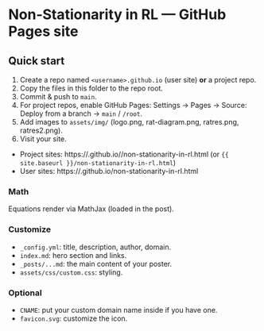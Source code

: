 # Non‑Stationarity in RL — GitHub Pages site


## Quick start
1) Create a repo named `<username>.github.io` (user site) **or** a project repo.
2) Copy the files in this folder to the repo root.
3) Commit & push to `main`.
4) For project repos, enable GitHub Pages: Settings → Pages → Source: Deploy from a branch → `main` / `/root`.
5) Add images to `assets/img/` (logo.png, rat-diagram.png, ratres.png, ratres2.png).
6) Visit your site.
- Project sites: https://<username>.github.io/<repo>/non-stationarity-in-rl.html (or `{{ site.baseurl }}/non-stationarity-in-rl.html`)
- User sites: https://<username>.github.io/non-stationarity-in-rl.html


### Math
Equations render via MathJax (loaded in the post).


### Customize
- `_config.yml`: title, description, author, domain.
- `index.md`: hero section and links.
- `_posts/...md`: the main content of your poster.
- `assets/css/custom.css`: styling.


### Optional
- `CNAME`: put your custom domain name inside if you have one.
- `favicon.svg`: customize the icon.